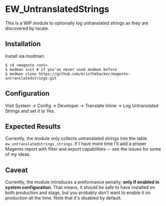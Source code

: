 # EW_UntranslatedStrings

This is a WIP module to optionally log untranslated strings as they are discovered by locale.

## Installation

Install via modman:

```
$ cd <magento root>
$ modman init # if you've never used modman before
$ modman clone https://github.com/ericthehacker/magento-untranslatedstrings.git
```

## Configuration

Visit System -> Config -> Developer -> Translate Inline -> Log Untranslated Strings and set it to Yes.

## Expected Results

Currently, the module only collects untranslated strings into the table `ew_untranslatedstrings_strings`. If I have more time I'll add a proper Magento report with filter and export capabilities -- see the issues for some of my ideas. 

## Caveat

Currently, the module introduces a preformance penalty, **only if enabled in system configuration**. That means, it should be safe to have installed on both production and stage, but you probably don't want to enable it on production all the time. Note that it's disabled by default.
